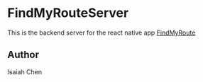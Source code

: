 # FindMyRouteServer
This is the backend server for the react native app [FindMyRoute](github.com/chenIsai/FindMyRoute/)

## Author
Isaiah Chen
